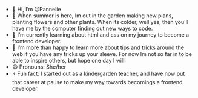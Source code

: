- 👋 Hi, I’m @Pannelie
- 👀 When summer is here, Im out in the garden making new plans, planting flowers and other plants. When its colder, well yes, then you'll have me by the computer finding out new ways to code.
- 🌱 I’m currently learning about html and css on my journey to become a frontend developer. 
- 💞️ I’m more than happy to learn more about tips and tricks around the web if you have any tricks up your sleeve. For now Im not so far in to be able to inspire others, but hope one day I will!
- 😄 Pronouns: She/her
- ⚡ Fun fact: I started out as a kindergarden teacher, and have now put that career at pause to make my way towards becomings a frontend developer.
  
<!---
Pannelie/Pannelie is a ✨ special ✨ repository because its `README.md` (this file) appears on your GitHub profile.
You can click the Preview link to take a look at your changes.
--->
